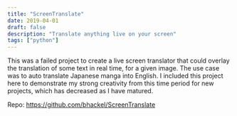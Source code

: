 ```yaml
---
title: "ScreenTranslate"
date: 2019-04-01
draft: false
description: "Translate anything live on your screen"
tags: ["python"]
---
```


This was a failed project to create a live screen translator that could overlay the translation of some text in real time, for a given image. The use case was to auto translate Japanese manga into English. I included this project here to demonstrate my strong creativity from this time period for new projects, which has decreased as I have matured.

Repo: https://github.com/bhackel/ScreenTranslate